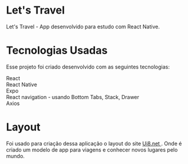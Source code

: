 # Let's Travel
Let's Travel - App desenvolvido para estudo com React Native.

# Tecnologias Usadas

Esse projeto foi criado desenvolvido com as seguintes tecnologias:

React <br />
React Native <br />
Expo <br />
React navigation - usando Bottom Tabs, Stack, Drawer <br />
Axios <br />


# Layout

Foi usado para criação dessa aplicação o layout do site <a href="https://ui8.net/micra-solution/products/travel-app"> Ui8.net </a>. Onde é criado um modelo de app para viagens e conhecer novos lugares pelo mundo.
